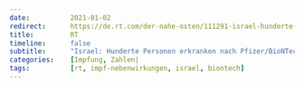```yaml
---
date:          2021-01-02
redirect:      https://de.rt.com/der-nahe-osten/111291-israel-hunderte-personen-erkranken-nach-impfung-an-covid-19/
title:         RT
timeline:      false
subtitle:      "Israel: Hunderte Personen erkranken nach Pfizer/BioNTech-Impfung an COVID-19"
categories:    [Impfung, Zahlen|
tags:          [rt, impf-nebenwirkungen, israel, biontech]
---
```

